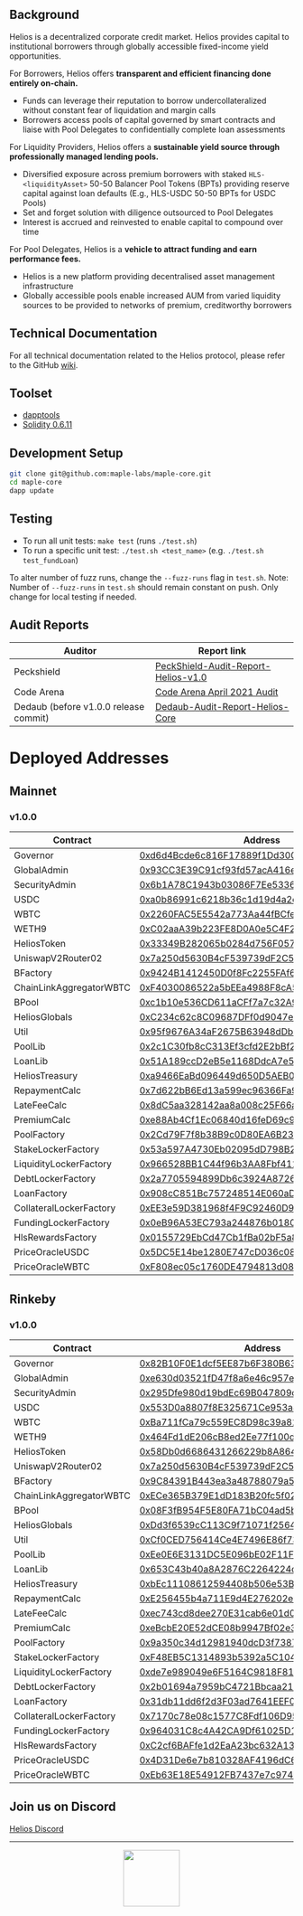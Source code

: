 ## Background
Helios is a decentralized corporate credit market. Helios provides capital to institutional borrowers through globally accessible fixed-income yield opportunities.

For Borrowers, Helios offers **transparent and efficient financing done entirely on-chain.**

* Funds can leverage their reputation to borrow undercollateralized without constant fear of liquidation and margin calls
* Borrowers access pools of capital governed by smart contracts and liaise with Pool Delegates to confidentially complete loan assessments

For Liquidity Providers, Helios offers a **sustainable yield source through professionally managed lending pools.**

* Diversified exposure across premium borrowers with staked `HLS-<liquidityAsset>` 50-50 Balancer Pool Tokens (BPTs) providing reserve capital against loan defaults (E.g., HLS-USDC 50-50 BPTs for USDC Pools)
* Set and forget solution with diligence outsourced to Pool Delegates
* Interest is accrued and reinvested to enable capital to compound over time

For Pool Delegates, Helios is a **vehicle to attract funding and earn performance fees.**

* Helios is a new platform providing decentralised asset management infrastructure
* Globally accessible pools enable increased AUM from varied liquidity sources to be provided to networks of premium, creditworthy borrowers

## Technical Documentation

For all technical documentation related to the Helios protocol, please refer to the GitHub [wiki](https://github.com/maple-labs/maple-core/wiki).

## Toolset

- <a href="https://github.com/dapphub/dapptools">dapptools</a>
- <a href="https://docs.soliditylang.org/en/v0.6.11/">Solidity 0.6.11</a>

## Development Setup

```sh
git clone git@github.com:maple-labs/maple-core.git
cd maple-core
dapp update
```

## Testing

- To run all unit tests: `make test` (runs `./test.sh`)
- To run a specific unit test: `./test.sh <test_name>` (e.g. `./test.sh test_fundLoan`)

To alter number of fuzz runs, change the `--fuzz-runs` flag in `test.sh`. Note: Number of `--fuzz-runs` in `test.sh` should remain constant on push. Only change for local testing if needed.

## Audit Reports
| Auditor | Report link |
|---|---|
| Peckshield                            | [PeckShield-Audit-Report-Helios-v1.0](https://github.com/maple-labs/maple-core/files/6423601/PeckShield-Audit-Report-Helios-v1.0.1.pdf) |
| Code Arena                            | [Code Arena April 2021 Audit](https://code423n4.com/reports/2021-04-maple/) |
| Dedaub (before v1.0.0 release commit) | [Dedaub-Audit-Report-Helios-Core](https://github.com/maple-labs/maple-core/files/6423621/Dedaub-Audit-Report-Helios-Core.2.pdf) |

# Deployed Addresses

## Mainnet
### v1.0.0
| Contract | Address |
| -------- | ------- |
| Governor                | [0xd6d4Bcde6c816F17889f1Dd3000aF0261B03a196](https://etherscan.io/address/0xd6d4Bcde6c816F17889f1Dd3000aF0261B03a196) |
| GlobalAdmin             | [0x93CC3E39C91cf93fd57acA416ed6fE66e8bdD573](https://etherscan.io/address/0x93CC3E39C91cf93fd57acA416ed6fE66e8bdD573) |
| SecurityAdmin           | [0x6b1A78C1943b03086F7Ee53360f9b0672bD60818](https://etherscan.io/address/0x6b1A78C1943b03086F7Ee53360f9b0672bD60818) |
| USDC                    | [0xa0b86991c6218b36c1d19d4a2e9eb0ce3606eb48](https://etherscan.io/address/0xa0b86991c6218b36c1d19d4a2e9eb0ce3606eb48) |
| WBTC                    | [0x2260FAC5E5542a773Aa44fBCfeDf7C193bc2C599](https://etherscan.io/address/0x2260FAC5E5542a773Aa44fBCfeDf7C193bc2C599) |
| WETH9                   | [0xC02aaA39b223FE8D0A0e5C4F27eAD9083C756Cc2](https://etherscan.io/address/0xC02aaA39b223FE8D0A0e5C4F27eAD9083C756Cc2) |
| HeliosToken              | [0x33349B282065b0284d756F0577FB39c158F935e6](https://etherscan.io/address/0x33349B282065b0284d756F0577FB39c158F935e6) |
| UniswapV2Router02       | [0x7a250d5630B4cF539739dF2C5dAcb4c659F2488D](https://etherscan.io/address/0x7a250d5630B4cF539739dF2C5dAcb4c659F2488D) |
| BFactory                | [0x9424B1412450D0f8Fc2255FAf6046b98213B76Bd](https://etherscan.io/address/0x9424B1412450D0f8Fc2255FAf6046b98213B76Bd) |
| ChainLinkAggregatorWBTC | [0xF4030086522a5bEEa4988F8cA5B36dbC97BeE88c](https://etherscan.io/address/0xF4030086522a5bEEa4988F8cA5B36dbC97BeE88c) |
| BPool                   | [0xc1b10e536CD611aCFf7a7c32A9E29cE6A02Ef6ef](https://etherscan.io/address/0xc1b10e536CD611aCFf7a7c32A9E29cE6A02Ef6ef) |
| HeliosGlobals            | [0xC234c62c8C09687DFf0d9047e40042cd166F3600](https://etherscan.io/address/0xC234c62c8C09687DFf0d9047e40042cd166F3600) |
| Util                    | [0x95f9676A34aF2675B63948dDba8F8c798741A52a](https://etherscan.io/address/0x95f9676A34aF2675B63948dDba8F8c798741A52a) |
| PoolLib                 | [0x2c1C30fb8cC313Ef3cfd2E2bBf2da88AdD902C30](https://etherscan.io/address/0x2c1C30fb8cC313Ef3cfd2E2bBf2da88AdD902C30) |
| LoanLib                 | [0x51A189ccD2eB5e1168DdcA7e59F7c8f39AA52232](https://etherscan.io/address/0x51A189ccD2eB5e1168DdcA7e59F7c8f39AA52232) |
| HeliosTreasury           | [0xa9466EaBd096449d650D5AEB0dD3dA6F52FD0B19](https://etherscan.io/address/0xa9466EaBd096449d650D5AEB0dD3dA6F52FD0B19) |
| RepaymentCalc           | [0x7d622bB6Ed13a599ec96366Fa95f2452c64ce602](https://etherscan.io/address/0x7d622bB6Ed13a599ec96366Fa95f2452c64ce602) |
| LateFeeCalc             | [0x8dC5aa328142aa8a008c25F66a77eaA8E4B46f3c](https://etherscan.io/address/0x8dC5aa328142aa8a008c25F66a77eaA8E4B46f3c) |
| PremiumCalc             | [0xe88Ab4Cf1Ec06840d16feD69c964aD9DAFf5c6c2](https://etherscan.io/address/0xe88Ab4Cf1Ec06840d16feD69c964aD9DAFf5c6c2) |
| PoolFactory             | [0x2Cd79F7f8b38B9c0D80EA6B230441841A31537eC](https://etherscan.io/address/0x2Cd79F7f8b38B9c0D80EA6B230441841A31537eC) |
| StakeLockerFactory      | [0x53a597A4730Eb02095dD798B203Dcc306348B8d6](https://etherscan.io/address/0x53a597A4730Eb02095dD798B203Dcc306348B8d6) |
| LiquidityLockerFactory  | [0x966528BB1C44f96b3AA8Fbf411ee896116b068C9](https://etherscan.io/address/0x966528BB1C44f96b3AA8Fbf411ee896116b068C9) |
| DebtLockerFactory       | [0x2a7705594899Db6c3924A872676E54f041d1f9D8](https://etherscan.io/address/0x2a7705594899Db6c3924A872676E54f041d1f9D8) |
| LoanFactory             | [0x908cC851Bc757248514E060aD8Bd0a03908308ee](https://etherscan.io/address/0x908cC851Bc757248514E060aD8Bd0a03908308ee) |
| CollateralLockerFactory | [0xEE3e59D381968f4F9C92460D9d5Cfcf5d3A67987](https://etherscan.io/address/0xEE3e59D381968f4F9C92460D9d5Cfcf5d3A67987) |
| FundingLockerFactory    | [0x0eB96A53EC793a244876b018073f33B23000F25b](https://etherscan.io/address/0x0eB96A53EC793a244876b018073f33B23000F25b) |
| HlsRewardsFactory       | [0x0155729EbCd47Cb1fBa02bF5a8DA20FaF3860535](https://etherscan.io/address/0x0155729EbCd47Cb1fBa02bF5a8DA20FaF3860535) |
| PriceOracleUSDC         | [0x5DC5E14be1280E747cD036c089C96744EBF064E7](https://etherscan.io/address/0x5DC5E14be1280E747cD036c089C96744EBF064E7) |
| PriceOracleWBTC         | [0xF808ec05c1760DE4794813d08d2Bf1E16e7ECD0B](https://etherscan.io/address/0xF808ec05c1760DE4794813d08d2Bf1E16e7ECD0B) |

## Rinkeby
### v1.0.0
| Contract | Address |
| -------- | ------- |
| Governor                | [0x82B10F0E1dcf5EE87b6F380B63D2bED14Bf1F260](https://rinkeby.etherscan.io/address/0x82B10F0E1dcf5EE87b6F380B63D2bED14Bf1F260) |
| GlobalAdmin             | [0xe630d03521fD47f8a6e46c957eBb4fe2c5078A85](https://rinkeby.etherscan.io/address/0xe630d03521fD47f8a6e46c957eBb4fe2c5078A85) |
| SecurityAdmin           | [0x295Dfe980d19bdEc69B047809c2073b443747FE2](https://rinkeby.etherscan.io/address/0x295Dfe980d19bdEc69B047809c2073b443747FE2) |
| USDC                    | [0x553D0a8807f8E325671Ce953a4D00883CCE1ee56](https://rinkeby.etherscan.io/address/0x553D0a8807f8E325671Ce953a4D00883CCE1ee56) |
| WBTC                    | [0xBa711fCa79c559EC8D98c39a81876105A6C0cefa](https://rinkeby.etherscan.io/address/0xBa711fCa79c559EC8D98c39a81876105A6C0cefa) |
| WETH9                   | [0x464Fd1dE206cB8ed2Ee77f100dd75CaEdF1F9738](https://rinkeby.etherscan.io/address/0x464Fd1dE206cB8ed2Ee77f100dd75CaEdF1F9738) |
| HeliosToken              | [0x58Db0d6686431266229b8A864381E8F42fff5408](https://rinkeby.etherscan.io/address/0x58Db0d6686431266229b8A864381E8F42fff5408) |
| UniswapV2Router02       | [0x7a250d5630B4cF539739dF2C5dAcb4c659F2488D](https://rinkeby.etherscan.io/address/0x7a250d5630B4cF539739dF2C5dAcb4c659F2488D) |
| BFactory                | [0x9C84391B443ea3a48788079a5f98e2EaD55c9309](https://rinkeby.etherscan.io/address/0x9C84391B443ea3a48788079a5f98e2EaD55c9309) |
| ChainLinkAggregatorWBTC | [0xECe365B379E1dD183B20fc5f022230C044d51404](https://rinkeby.etherscan.io/address/0xECe365B379E1dD183B20fc5f022230C044d51404) |
| BPool                   | [0x08F3fB954F5E80FA71bC04ad5bbbd534e60294C9](https://rinkeby.etherscan.io/address/0x08F3fB954F5E80FA71bC04ad5bbbd534e60294C9) |
| HeliosGlobals            | [0xDd3f6539cC113C9f71071f2564616fE520B0c0EE](https://rinkeby.etherscan.io/address/0xDd3f6539cC113C9f71071f2564616fE520B0c0EE) |
| Util                    | [0xCf0CED756414Ce4E7496E86f73330338c1372fff](https://rinkeby.etherscan.io/address/0xCf0CED756414Ce4E7496E86f73330338c1372fff) |
| PoolLib                 | [0xEe0E6E3131DC5E096bE02F11Ff690dec5E05374f](https://rinkeby.etherscan.io/address/0xEe0E6E3131DC5E096bE02F11Ff690dec5E05374f) |
| LoanLib                 | [0x653C43b40a8A2876C2264224c5E1Db9cc1086830](https://rinkeby.etherscan.io/address/0x653C43b40a8A2876C2264224c5E1Db9cc1086830) |
| HeliosTreasury           | [0xbEc11108612594408b506e53BBa93001a1a25607](https://rinkeby.etherscan.io/address/0xbEc11108612594408b506e53BBa93001a1a25607) |
| RepaymentCalc           | [0xE256455b4a711E9d4E276202e658C843a310FB64](https://rinkeby.etherscan.io/address/0xE256455b4a711E9d4E276202e658C843a310FB64) |
| LateFeeCalc             | [0xec743cd8dee270E31cab6e01d0533282105697A0](https://rinkeby.etherscan.io/address/0xec743cd8dee270E31cab6e01d0533282105697A0) |
| PremiumCalc             | [0xeBcbE20E52dCE08b9947Bf02e39000391CA756D7](https://rinkeby.etherscan.io/address/0xeBcbE20E52dCE08b9947Bf02e39000391CA756D7) |
| PoolFactory             | [0x9a350c34d12981940dcD3f73876e4b320cF3Cb65](https://rinkeby.etherscan.io/address/0x9a350c34d12981940dcD3f73876e4b320cF3Cb65) |
| StakeLockerFactory      | [0xF48EB5C1314893b5392a5C10446E9f331c53d627](https://rinkeby.etherscan.io/address/0xF48EB5C1314893b5392a5C10446E9f331c53d627) |
| LiquidityLockerFactory  | [0xde7e989049e6F5164C9818F81D7044353ad15311](https://rinkeby.etherscan.io/address/0xde7e989049e6F5164C9818F81D7044353ad15311) |
| DebtLockerFactory       | [0x2b01694a7959bC4721Bbcaa219eA076Ee746fb91](https://rinkeby.etherscan.io/address/0x2b01694a7959bC4721Bbcaa219eA076Ee746fb91) |
| LoanFactory             | [0x31db11dd6f2d3F03ad7641EEF07D181DCdE92eBf](https://rinkeby.etherscan.io/address/0x31db11dd6f2d3F03ad7641EEF07D181DCdE92eBf) |
| CollateralLockerFactory | [0x7170c78e08c1577C8Fdf106D959163B6bFDeB030](https://rinkeby.etherscan.io/address/0x7170c78e08c1577C8Fdf106D959163B6bFDeB030) |
| FundingLockerFactory    | [0x964031C8c4A42CA9Df61025D1C363f81660D06Fe](https://rinkeby.etherscan.io/address/0x964031C8c4A42CA9Df61025D1C363f81660D06Fe) |
| HlsRewardsFactory       | [0xC2cf6BAFfe1d2EaA23bc632A1395B7b4828407b7](https://rinkeby.etherscan.io/address/0xC2cf6BAFfe1d2EaA23bc632A1395B7b4828407b7) |
| PriceOracleUSDC         | [0x4D31De6e7b810328AF4196dC6D5b400C31B34180](https://rinkeby.etherscan.io/address/0x4D31De6e7b810328AF4196dC6D5b400C31B34180) |
| PriceOracleWBTC         | [0xEb63E18E54912FB7437e7c974C0Cd03D8d830906](https://rinkeby.etherscan.io/address/0xEb63E18E54912FB7437e7c974C0Cd03D8d830906) |

## Join us on Discord

<a href="https://discord.gg/tuNYQse">Helios Discord</a>

---

<p align="center">
  <img src="https://user-images.githubusercontent.com/44272939/116272804-33e78d00-a74f-11eb-97ab-77b7e13dc663.png" height="100" />
</p>
